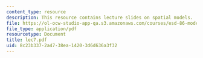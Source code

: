 ```yaml
---
content_type: resource
description: This resource contains lecture slides on spatial models.
file: https://ol-ocw-studio-app-qa.s3.amazonaws.com/courses/esd-86-models-data-and-inference-for-socio-technical-systems-spring-2007/8c23b3372a4738ea14203d6d636a3f32_lec7.pdf
file_type: application/pdf
resourcetype: Document
title: lec7.pdf
uid: 8c23b337-2a47-38ea-1420-3d6d636a3f32
---
```

